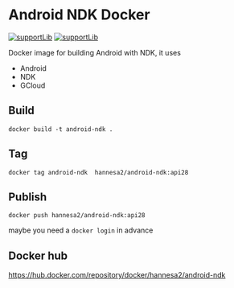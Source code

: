 # Android NDK Docker 

[![supportLib](https://img.shields.io/badge/targetApi-33-green)](https://opensource.google.com/projects/material-components-android)
[![supportLib](https://img.shields.io/badge/NDK-24-yellow.svg)](https://developer.android.com/ndk/downloads)

Docker image for building Android with NDK, it uses

* Android
* NDK
* GCloud

## Build

``docker build -t android-ndk .``

## Tag

``docker tag android-ndk  hannesa2/android-ndk:api28``

## Publish

``docker push hannesa2/android-ndk:api28``

maybe you need a ``docker login`` in advance

## Docker hub

https://hub.docker.com/repository/docker/hannesa2/android-ndk
